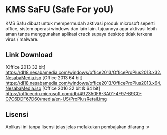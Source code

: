 
# KMS SaFU (Safe For yoU)

KMS Safu dibuat untuk mempermudah aktivasi produk microsoft seperti office, sistem operasi windows dan lain lain. tujuannya agar aktivasi lebih aman tanpa menggunakan aplikasi crack supaya desktop tidak terkena virus / malware. 


## Link Download
[Office 2013 32 bit] https://dl18.nesabamedia.com/windows/office2013/OfficeProPlus2013.x32.NesabaMedia.iso
[Office 2013 64 bit] https://dl18.nesabamedia.com/windows/office2013/OfficeProPlus2013.x64.NesabaMedia.iso
[Office 2016 32 bit & 64 bit] https://officecdn.microsoft.com/db/492350F6-3A01-4F97-B9C0-C7C6DDF67D60/media/en-US/ProPlusRetail.img


## Lisensi

Aplikasi ini tanpa lisensi jelas jelas melakukan pembajakan dilarang :v

